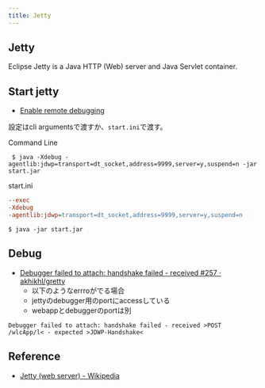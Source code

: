 ```yaml
---
title: Jetty
---
```


## Jetty
Eclipse Jetty is a Java HTTP (Web) server and Java Servlet container.


## Start jetty
* [Enable remote debugging](https://www.eclipse.org/jetty/documentation/9.3.x/enable-remote-debugging.html)

設定はcli argumentsで渡すか、`start.ini`で渡す。

Command Line 

```
 $ java -Xdebug -agentlib:jdwp=transport=dt_socket,address=9999,server=y,suspend=n -jar start.jar
```

start.ini

```ini
--exec
-Xdebug
-agentlib:jdwp=transport=dt_socket,address=9999,server=y,suspend=n
```

```
$ java -jar start.jar
```


## Debug
* [Debugger failed to attach: handshake failed - received  #257 · akhikhl/gretty](https://github.com/akhikhl/gretty/issues/257)
    * 以下のようなerrroがでる場合
    * jettyのdebugger用のportにaccessしている
    * webappとdebuggerのportは別

```
Debugger failed to attach: handshake failed - received >POST /wlcApp/l< - expected >JDWP-Handshake<
````

## Reference
* [Jetty (web server) - Wikipedia](https://en.wikipedia.org/wiki/Jetty_(web_server))
